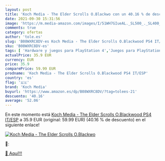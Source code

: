 ```yaml
---
layout: post
title: 'Koch Media - The Elder Scrolls O.Blackwo con un 40.16 % de descuento'
date: 2021-09-30 15:31:56
image: 'https://m.media-amazon.com/images/I/51WH7GIueAL._SL500_._SL400_.jpg'
comments: true
category: ofertas
author: 'tole.es'
slug: 'B08WXRC8DV-es Koch Media - The Elder Scrolls O.Blackwood PS4 IT/ESP'
sku: 'B08WXRC8DV-es'
tags: [ 'Hardware y juegos para PlayStation 4','Juegos para PlayStation 4','Videojuegos','koch media','ps4', ]
actualPrice: 35.9 EUR
currency: EUR
price: 35.9
comparePrice: 59.99 EUR
prodname: 'Koch Media - The Elder Scrolls O.Blackwood PS4 IT/ESP'
country: 'es'
flag: '🇪🇸'
brand: 'Koch Media'
buyurl: 'https://www.amazon.es/dp/B08WXRC8DV/?tag=tolees-21'
descuento: '40.16'
average: '52.06'
---
```


En este momento está [Koch Media - The Elder Scrolls O.Blackwood PS4 IT/ESP](https://www.amazon.es/dp/B08WXRC8DV/?tag=tolees-21) a 35.9 EUR (original: 59.99 EUR) (40.16 %  de descuento) en el siguiente enlace!

[![Koch Media - The Elder Scrolls O.Blackwo](https://m.media-amazon.com/images/I/51WH7GIueAL._SL500_._SL400_.jpg)](https://www.amazon.es/dp/B08WXRC8DV/?tag=tolees-21)

🔎:


[🛒 Aquí!!!](https://www.amazon.es/dp/B08WXRC8DV/?tag=tolees-21)
